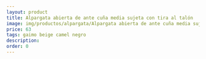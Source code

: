 ```yaml
---
layout: product
title: Alpargata abierta de ante cuña media sujeta con tira al talón
image: img/productos/alpargata/Alpargata abierta de ante cuña media sujeta con tira al talón=63=gaimo beige camel negro.webp
price: 63
tags: gaimo beige camel negro
description: 
order: 0
---
```


